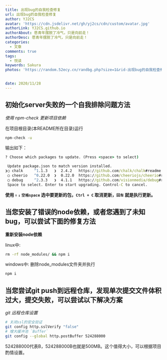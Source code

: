 ```yaml
---
title: 出现bug的自我检查修复
url: 出现bug的自我检查修复
author: YJ2CS
avatar: 'https://cdn.jsdelivr.net/gh/yj2cs/cdn/custom/avatar.jpg'
authorLink: YJ2CS.github.io
authorAbout: 愿青年摆脱了冷气，只是向前走！
authorDesc: 愿青年摆脱了冷气，只是向前走！
categories:
  - 文章
comments: true
tags:
  - 悦读
keywords: Sakura
photos: 'https://random.52ecy.cn/randbg.php?size=1&rid-出现bug的自我检查修复'

 
date: 2020/11/28
---
```


## 初始化server失败的一个自我排除问题方法
*使用 npm-check 更新项目依赖*

在项目根目录(本README所在目录)运行

```cmd
npm-check -u
```


输出如下：

```cmd
? Choose which packages to update. (Press <space> to select)

 Update package.json to match version installed.
❯◯ chalk     ^1.1.3   ❯  2.4.2   https://github.com/chalk/chalk#readme
 ◯ cheerio   ^0.22.0  ❯  0.22.0  https://github.com/cheeriojs/cheerio#readme
 ◯ debug     ^2.3.3   ❯  4.1.1   https://github.com/visionmedia/debug#readme
 Space to select. Enter to start upgrading. Control-C to cancel.

```

**使用 `↑` `↓` `空格space` 选中要更新的包，`Ctrl + C` 取消更新，`回车` 就是执行更新。**

## 当您安装了错误的node依赖，或者您遇到了未知bug，可以尝试下面的修复方法

**重新安装node依赖**

linux中:

```cmd
rm -rf node_modules/ && npm i
```

windows中:
删除node_modules文件夹并执行
```bash
npm i
```



## 当您尝试git push到远程仓库，发现单次提交文件体积过大，提交失败，可以尝试以下解决方案

*git 远程仓库设置*
```bash
# 关闭ssl的安全验证
git config http.sslVerify "false"
# 增大缓冲池 `Buffer`
git config --global http.postBuffer 524288000
```
524288000代表B，524288000B也就是500MB。这个值得大小，可以根据项目酌情设置。

